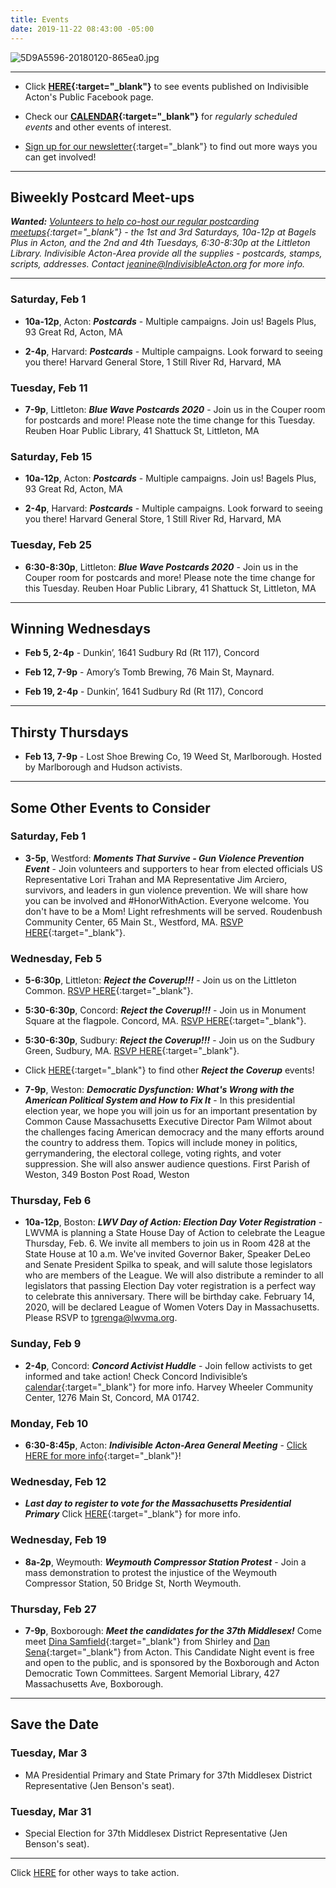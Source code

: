 ```yaml
---
title: Events
date: 2019-11-22 08:43:00 -05:00
---
```


![5D9A5596-20180120-865ea0.jpg](/uploads/5D9A5596-20180120-865ea0.jpg)

---

* Click **[HERE](https://www.facebook.com/pg/IndivisibleActon/events/?ref=page_internal){:target="_blank"}** to see events published on Indivisible Acton's Public Facebook page.


* Check our **[CALENDAR](http://www.indivisibleacton.org/calendar.html){:target="_blank"}** for *regularly scheduled events* and other events of interest.

* [Sign up for our newsletter](https://actionnetwork.org/forms/join-indivisible-acton?source=direct_link&referrer=group-indivisible-acton){:target="_blank"} to find out more ways you can get involved!

---

## Biweekly Postcard Meet-ups

***Wanted:*** *[Volunteers to help co-host our regular postcarding meetups](https://docs.google.com/document/d/1tGz3UiSv7p4vvcSHpVPkQQqwchNw3OzOec4BoEzGRjU/edit?usp=sharing){:target="_blank"} - the 1st and 3rd Saturdays, 10a-12p at Bagels Plus in Acton, and the 2nd and 4th Tuesdays, 6:30-8:30p at the Littleton Library.  Indivisible Acton-Area provide all the supplies - postcards, stamps, scripts, addresses.  Contact jeanine@IndivisibleActon.org for more info.*

---

### Saturday, Feb 1

* **10a-12p**, Acton: ***Postcards*** - Multiple campaigns.  Join us!  Bagels Plus, 93 Great Rd, Acton, MA

* **2-4p**, Harvard:  ***Postcards*** - Multiple campaigns. Look forward to seeing you there!  Harvard General Store, 1 Still River Rd, Harvard, MA

### Tuesday, Feb 11

* **7-9p**, Littleton: ***Blue Wave Postcards 2020*** - Join us in the Couper room for postcards and more!  Please note the time change for this Tuesday.  Reuben Hoar Public Library, 41 Shattuck St, Littleton, MA

### Saturday, Feb 15

* **10a-12p**, Acton: ***Postcards*** - Multiple campaigns.  Join us!  Bagels Plus, 93 Great Rd, Acton, MA

* **2-4p**, Harvard:  ***Postcards*** - Multiple campaigns. Look forward to seeing you there!  Harvard General Store, 1 Still River Rd, Harvard, MA 


### Tuesday, Feb 25

* **6:30-8:30p**, Littleton: ***Blue Wave Postcards 2020*** - Join us in the Couper room for postcards and more!  Please note the time change for this Tuesday.  Reuben Hoar Public Library, 41 Shattuck St, Littleton, MA

---

## Winning Wednesdays

* **Feb 5, 2-4p** - Dunkin’, 1641 Sudbury Rd (Rt 117), Concord

* **Feb 12, 7-9p** - Amory’s Tomb Brewing, 76 Main St, Maynard.

* **Feb 19, 2-4p** - Dunkin’, 1641 Sudbury Rd (Rt 117), Concord

---

## Thirsty Thursdays

* **Feb 13, 7-9p** - Lost Shoe Brewing Co, 19 Weed St, Marlborough.  Hosted by Marlborough and Hudson activists.  

---

## Some Other Events to Consider

### Saturday, Feb 1

* **3-5p**, Westford:  ***Moments That Survive - Gun Violence Prevention Event*** - Join volunteers and supporters to hear from elected officials US Representative Lori Trahan and MA Representative Jim Arciero, survivors, and leaders in gun violence prevention. We will share how you can be involved and #HonorWithAction. Everyone welcome. You don't have to be a Mom! Light refreshments will be served.  Roudenbush Community Center, 65 Main St., Westford, MA.  [RSVP HERE](https://act.everytown.org/event/moms-demand-action-event/30540){:target="_blank"}.

### Wednesday, Feb 5

* **5-6:30p**, Littleton:  ***Reject the Coverup!!!*** - Join us on the Littleton Common. [RSVP HERE](https://actionnetwork.org/events/reject-the-coverup-rally-4?source=direct_link&){:target="_blank"}.

* **5:30-6:30p**, Concord: ***Reject the Coverup!!!*** - Join us in Monument Square at the flagpole.  Concord, MA. [RSVP HERE](https://actionnetwork.org/events/concord-rejects-the-coverup){:target="_blank"}.

* **5:30-6:30p**, Sudbury: ***Reject the Coverup!!!*** - Join us on the Sudbury Green, Sudbury, MA. [RSVP HERE](https://actionnetwork.org/events/reject-the-coverup-56){:target="_blank"}.

* Click [HERE](https://rejectthecoverup.org){:target="_blank"} to find other ***Reject the Coverup*** events!


* **7-9p**, Weston:  ***Democratic Dysfunction: What's Wrong with the American Political System and How to Fix It*** - In this presidential election year, we hope you will join us for an important presentation by Common Cause Massachusetts Executive Director Pam Wilmot about the challenges facing American democracy and the many efforts around the country to address them. Topics will include money in politics, gerrymandering, the electoral college, voting rights, and voter suppression. She will also answer audience questions. First Parish of Weston, 349 Boston Post Road, Weston

### Thursday, Feb 6

* **10a-12p**, Boston:  ***LWV Day of Action: Election Day Voter Registration*** - LWVMA is planning a State House Day of Action to celebrate the League Thursday, Feb. 6. We invite all members to join us in Room 428 at the State House at 10 a.m. We've invited Governor Baker, Speaker DeLeo and Senate President Spilka to speak, and will salute those legislators who are members of the League. We will also distribute a reminder to all legislators that passing Election Day voter registration is a perfect way to celebrate this anniversary. There will be birthday cake. February 14, 2020, will be declared League of Women Voters Day in Massachusetts.  Please RSVP to tgrenga@lwvma.org.

### Sunday, Feb 9

* **2-4p**, Concord: ***Concord Activist Huddle*** - Join fellow activists to get informed and take action! Check Concord Indivisible’s [calendar](https://concordindivisible.org/current-actions/){:target="_blank"} for more info. Harvey Wheeler Community Center, 1276 Main St, Concord, MA 01742.

### Monday, Feb 10

* **6:30-8:45p**, Acton: ***Indivisible Acton-Area General Meeting*** - [Click HERE for more info](http://www.indivisibleacton.org/2020/02/09/general-meeting-and-future-plans.html){:target="_blank"}!  

### Wednesday, Feb 12

* ***Last day to register to vote for the Massachusetts Presidential Primary*** Click [HERE](https://www.rockthevote.org/voting-information/election-dates-deadlines/massachusetts/){:target="_blank"} for more info.

### Wednesday, Feb 19

* **8a-2p**, Weymouth: ***Weymouth Compressor Station Protest*** - Join a mass demonstration to protest the injustice of the Weymouth Compressor Station, 50 Bridge St, North Weymouth.  

### Thursday, Feb 27  

* **7-9p**, Boxborough:  ***Meet the candidates for the 37th Middlesex!*** Come meet [Dina Samfield](https://www.facebook.com/dinasamfieldma/){:target="_blank"} from Shirley and [Dan Sena](https://www.facebook.com/DanSenaForStateRep/){:target="_blank"} from Acton.  This Candidate Night event is free and open to the public, and is sponsored by the Boxborough and Acton Democratic Town Committees. Sargent Memorial Library, 427 Massachusetts Ave, Boxborough.  


---

## Save the Date

### Tuesday, Mar 3

* MA Presidential Primary and State Primary for 37th Middlesex District Representative (Jen Benson's seat).

### Tuesday, Mar 31

* Special Election for 37th Middlesex District Representative (Jen Benson's seat).

---

Click [HERE](http://www.indivisibleacton.org/take-action.html) for other ways to take action.